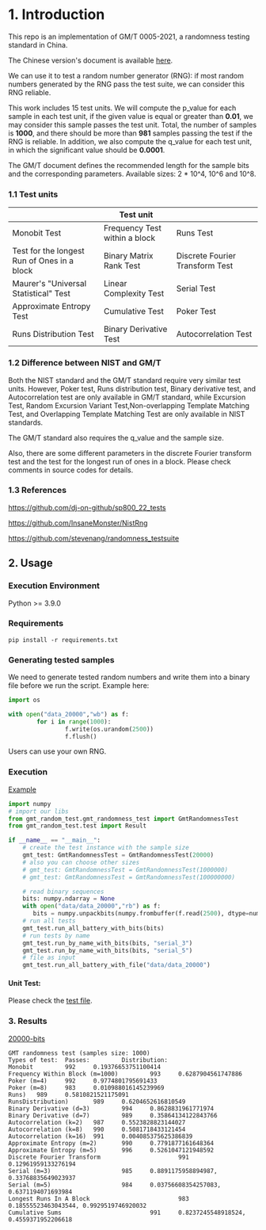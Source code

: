 # 1. Introduction

This repo is an implementation of GM/T 0005-2021, a randomness testing standard in China.

The Chinese version's document is available [here](README_CN.md).

We can use it to test a random number generator (RNG): if most random numbers generated by the RNG pass the test suite, we can consider this RNG reliable.

This work includes 15 test units. We will compute the p_value for each sample in each test unit, if the given value is equal or greater than **0.01**, we may consider this sample passes the test unit. Total, the number of samples is **1000**, and there should be more than **981** samples passing the test if the RNG is reliable. In addition, we also compute the q_value for each test unit, in which the significant value should be **0.0001**.

The GM/T document defines the recommended length for the sample bits and the corresponding parameters. Available sizes: 2 * 10^4, 10^6 and 10^8.

### 1.1 Test units


|| Test unit| |
|--|--| --|
| Monobit Test| Frequency Test within a block| Runs Test|
| Test for the longest Run of Ones in a block| Binary Matrix Rank Test| Discrete Fourier Transform  Test|
| Maurer's "Universal Statistical" Test| Linear Complexity Test| Serial Test|
| Approximate Entropy Test| Cumulative Test| Poker Test|
| Runs Distribution Test| Binary Derivative Test| Autocorrelation Test|


### 1.2 Difference between NIST and GM/T

Both the NIST standard and the GM/T standard require very similar test units. However, Poker test, Runs distribution test, Binary derivative test, and Autocorrelation test are only available in GM/T standard, while Excursion Test, Random Excursion Variant Test,Non-overlapping Template Matching Test, and Overlapping Template Matching Test are only available in NIST standards.


The GM/T standard also requires the q_value and the sample size.


Also, there are some different parameters in the discrete Fourier transform test and the test for the longest run of ones in a block. Please check comments in source codes for details.

### 1.3 References


https://github.com/dj-on-github/sp800_22_tests

https://github.com/InsaneMonster/NistRng

https://github.com/stevenang/randomness_testsuite

## 2. Usage

### Execution Environment

Python >= 3.9.0

### Requirements

```
pip install -r requirements.txt
```

### Generating tested samples

We need to generate tested random numbers and write them into a binary file before we run the script. Example here:

```python
import os 

with open("data_20000","wb") as f:
        for i in range(1000):
                f.write(os.urandom(2500))
                f.flush()
```

Users can use your own RNG.

### Execution

[Example](example.py)
```python
import numpy
# import our libs
from gmt_random_test.gmt_randomness_test import GmtRandomnessTest
from gmt_random_test.test import Result

if __name__ == "__main__":
    # create the test instance with the sample size
    gmt_test: GmtRandomnessTest = GmtRandomnessTest(20000)
    # also you can choose other sizes 
    # gmt_test: GmtRandomnessTest = GmtRandomnessTest(1000000)
    # gmt_test: GmtRandomnessTest = GmtRandomnessTest(100000000)

    # read binary sequences
    bits: numpy.ndarray = None
    with open("data/data_20000","rb") as f:
       bits = numpy.unpackbits(numpy.frombuffer(f.read(2500), dtype=numpy.uint8))
    # run all tests   
    gmt_test.run_all_battery_with_bits(bits)
    # run tests by name
    gmt_test.run_by_name_with_bits(bits, "serial_3")
    gmt_test.run_by_name_with_bits(bits, "serial_5")
    # file as input
    gmt_test.run_all_battery_with_file("data/data_20000")
```

#### Unit Test:

Please check the [test file](tests.py).

### 3. Results

[20000-bits](data/data_20000)

```
GMT randomness test (samples size: 1000)
Types of test:  Passes:         Distribution:
Monobit         992     0.19376653751100414
Frequency Within Block (m=1000)         993     0.6287904561747886
Poker (m=4)     992     0.9774801795691433
Poker (m=8)     983     0.010988016145239969
Runs)   989     0.5810821521175091
RunsDistribution)       989     0.6204652616810549
Binary Derivative (d=3)         994     0.8628831961771974
Binary Derivative (d=7)         989     0.35864134122843766
Autocorrelation (k=2)   987     0.5523828823144027
Autocorrelation (k=8)   990     0.5081718433121454
Autocorrelation (k=16)  991     0.004085375625386839
Approximate Entropy (m=2)       990     0.7791877161648364
Approximate Entropy (m=5)       996     0.5261047121948592
Discrete Fourier Transform                      991     0.12961959133276194
Serial (m=3)                    985     0.8891175958894987, 0.33768835649023937
Serial (m=5)                    984     0.03756608354257083, 0.6371194071693984
Longest Runs In A Block                         983     0.18555523463043544, 0.9929519746920032
Cumulative Sums                         991     0.8237245548918524, 0.4559371952206618
```